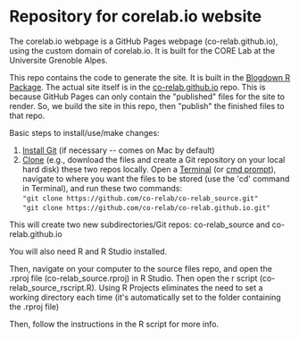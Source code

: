 # Repository for corelab.io website
The corelab.io webpage is a GitHub Pages webpage (co-relab.github.io), using the custom domain of corelab.io. It is built for the CORE Lab at the Universite Grenoble Alpes.

This repo contains the code to generate the site. It is built in the [Blogdown R Package](https://bookdown.org/yihui/blogdown/). The actual site itself is in the [co-relab.github.io](https://github.com/co-relab/co-relab.github.io) repo.
This is because GitHub Pages can only contain the "published" files for the site to render. So, we build the site in this repo,
then "publish" the finished files to that repo.

Basic steps to install/use/make changes:  
1. [Install Git](https://help.github.com/articles/set-up-git/) (if necessary -- comes on Mac by default)  
2. [Clone](https://help.github.com/articles/cloning-a-repository/) (e.g., download the files and create a Git repository on your local hard disk) these two repos locally. Open a [Terminal](http://blog.teamtreehouse.com/introduction-to-the-mac-os-x-command-line) (or [cmd prompt](https://www.howtogeek.com/235101/10-ways-to-open-the-command-prompt-in-windows-10/)), navigate to where you want the files to be stored (use the 'cd' command in Terminal), and run these two commands:  
`"git clone https://github.com/co-relab/co-relab_source.git"`  
`"git clone https://github.com/co-relab/co-relab.github.io.git"`

This will create two new subdirectories/Git repos: co-relab_source and co-relab.github.io

You will also need R and R Studio installed.

Then, navigate on your computer to the source files repo, and open the .rproj file (co-relab_source.rproj) in R Studio. Then open the r script (co-relab_source_rscript.R). Using R Projects eliminates the need to set a working directory each time (it's automatically set to the folder containing the .rproj file)

Then, follow the instructions in the R script for more info.